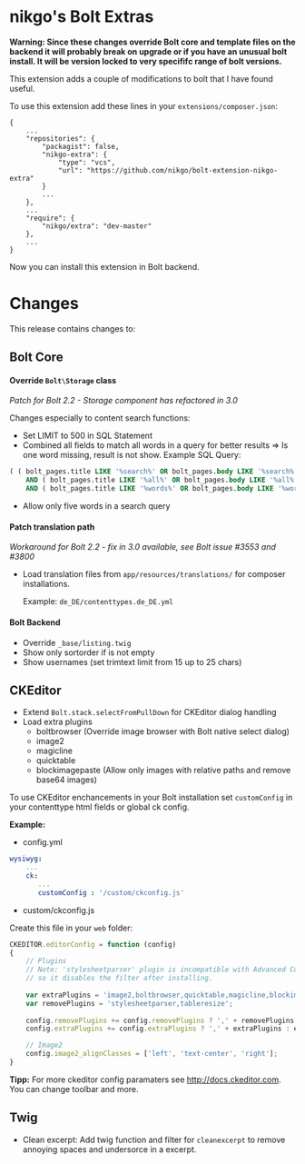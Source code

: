 nikgo's Bolt Extras
===================

**Warning: Since these changes override Bolt core and template files on the backend it will probably break on upgrade or if you have an unusual bolt install. 
It will be version locked to very specififc range of bolt versions.**

This extension adds a couple of modifications to bolt that I have found useful.

To use this extension add these lines in your `extensions/composer.json`:

````text
{
    ...
    "repositories": {
        "packagist": false,
        "nikgo-extra": {
            "type": "vcs",
            "url": "https://github.com/nikgo/bolt-extension-nikgo-extra"
        }
        ...
    },
    ...
    "require": {
        "nikgo/extra": "dev-master"
    },
    ...
}
````
Now you can install this extension in Bolt backend.

# Changes

This release contains changes to:

## Bolt Core

#### Override `Bolt\Storage` class

*Patch for Bolt 2.2 - Storage component has refactored in 3.0*

Changes especially to content search functions:

* Set LIMIT to 500 in SQL Statement
* Combined all fields to match all words in a query for better results
   => Is one word missing, result is not show.
  Example SQL Query:
````sql
( ( bolt_pages.title LIKE '%search%' OR bolt_pages.body LIKE '%search%' )
    AND ( bolt_pages.title LIKE '%all%' OR bolt_pages.body LIKE '%all%' )
    AND ( bolt_pages.title LIKE '%words%' OR bolt_pages.body LIKE '%words%' ) )
````
* Allow only five words in a search query

#### Patch translation path 

*Workaround for Bolt 2.2 - fix in 3.0 available, see Bolt issue #3553 and #3800*

* Load translation files from `app/resources/translations/` for composer installations.

  Example: `de_DE/contenttypes.de_DE.yml`

#### Bolt Backend

* Override `_base/listing.twig` 
 * Show only sortorder if is not empty
 * Show usernames (set trimtext limit from 15 up to 25 chars) 

## CKEditor 

* Extend `Bolt.stack.selectFromPullDown` for CKEditor dialog handling 
* Load extra plugins
  * boltbrowser (Override image browser with Bolt native select dialog)
  * image2
  * magicline
  * quicktable
  * blockimagepaste (Allow only images with relative paths and remove base64 images)

To use CKEditor enchancements in your Bolt installation set `customConfig` in your contenttype html fields or global ck config.

**Example:**

* config.yml

````yaml
wysiwyg:
    ...
    ck:
       ...
       customConfig : '/custom/ckconfig.js'
````

* custom/ckconfig.js

Create this file in your `web` folder:

````javascript
CKEDITOR.editorConfig = function (config)
{
    // Plugins
    // Note: 'stylesheetparser' plugin is incompatible with Advanced Content Filter, 
    // so it disables the filter after installing.
    
    var extraPlugins = 'image2,boltbrowser,quicktable,magicline,blockimagepaste';
    var removePlugins = 'stylesheetparser,tableresize';
    
    config.removePlugins += config.removePlugins ? ',' + removePlugins : removePlugins;
    config.extraPlugins += config.extraPlugins ? ',' + extraPlugins : extraPlugins;

    // Image2
    config.image2_alignClasses = ['left', 'text-center', 'right'];
}

````

**Tipp:** For more ckeditor config paramaters see http://docs.ckeditor.com. You can change toolbar and more.  

## Twig

* Clean excerpt: Add twig function and filter for `cleanexcerpt` to remove annoying spaces and undersorce in a excerpt. 
